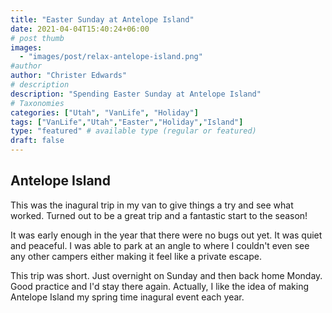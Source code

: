 ```yaml
---
title: "Easter Sunday at Antelope Island"
date: 2021-04-04T15:40:24+06:00
# post thumb
images:
  - "images/post/relax-antelope-island.png"
#author
author: "Christer Edwards"
# description
description: "Spending Easter Sunday at Antelope Island"
# Taxonomies
categories: ["Utah", "VanLife", "Holiday"]
tags: ["VanLife","Utah","Easter","Holiday","Island"]
type: "featured" # available type (regular or featured)
draft: false
---
```


## Antelope Island

This was the inagural trip in my van to give things a try and see what worked.
Turned out to be a great trip and a fantastic start to the season!

It was early enough in the year that there were no bugs out yet. It was quiet
and peaceful. I was able to park at an angle to where I couldn't even see any
other campers either making it feel like a private escape.

This trip was short. Just overnight on Sunday and then back home Monday. Good
practice and I'd stay there again. Actually, I like the idea of making Antelope
Island my spring time inagural event each year.
